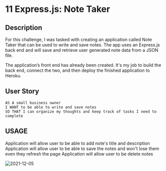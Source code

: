 # 11 Express.js: Note Taker

## Description 

For this challenge, I was tasked with creating an application called Note Taker that can be used to write and save notes. The app uses an Express.js back end and will save and retrieve user generated note data from a JSON file.

The application’s front end has already been created. It's my job to build the back end, connect the two, and then deploy the finished application to Heroku.

## User Story

```
AS A small business owner
I WANT to be able to write and save notes
SO THAT I can organize my thoughts and keep track of tasks I need to complete
```

## USAGE 

Application will allow user to be able to add note's title and description
Application will allow user to be able to save the notes and won't lose them even they refresh the page
Application will allow user to be delete notes

![2021-12-05](https://user-images.githubusercontent.com/84550325/144761832-f5f0b537-4a11-49d7-98c3-e1bed2c5e5eb.png)
